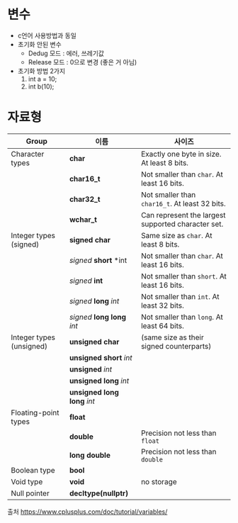 # 변수

- c언어 사용방법과 동일
- 초기화 안된 변수 
  - Dedug 모드 : 에러, 쓰레기값
  - Release 모드 : 0으로 변경 (좋은 거 아님)
- 초기화 방법 2가지
  1. int a = 10;
  2. int b(10);



# 자료형

| Group                    | 이름                         | 사이즈                                             |
| ------------------------ | ---------------------------- | -------------------------------------------------- |
| Character types          | **char**                     | Exactly one byte in size. At least 8 bits.         |
|                          | **char16_t**                 | Not smaller than `char`. At least 16 bits.         |
|                          | **char32_t**                 | Not smaller than `char16_t`. At least 32 bits.     |
|                          | **wchar_t**                  | Can represent the largest supported character set. |
| Integer types (signed)   | **signed char**              | Same size as `char`. At least 8 bits.              |
|                          | *signed* **short** *int      | Not smaller than `char`. At least 16 bits.         |
|                          | *signed* **int**             | Not smaller than `short`. At least 16 bits.        |
|                          | *signed* **long** *int*      | Not smaller than `int`. At least 32 bits.          |
|                          | *signed* **long long** *int* | Not smaller than `long`. At least 64 bits.         |
| Integer types (unsigned) | **unsigned char**            | (same size as their signed counterparts)           |
|                          | **unsigned short** *int*     |                                                    |
|                          | **unsigned** *int*           |                                                    |
|                          | **unsigned long** *int*      |                                                    |
|                          | **unsigned long long** *int* |                                                    |
| Floating-point types     | **float**                    |                                                    |
|                          | **double**                   | Precision not less than `float`                    |
|                          | **long double**              | Precision not less than `double`                   |
| Boolean type             | **bool**                     |                                                    |
| Void type                | **void**                     | no storage                                         |
| Null pointer             | **decltype(nullptr)**        |                                                    |

출처 https://www.cplusplus.com/doc/tutorial/variables/

